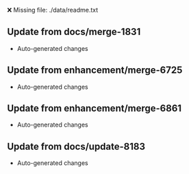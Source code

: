 ❌ Missing file: ./data/readme.txt

## Update from docs/merge-1831
- Auto-generated changes

## Update from enhancement/merge-6725
- Auto-generated changes

## Update from enhancement/merge-6861
- Auto-generated changes

## Update from docs/update-8183
- Auto-generated changes
